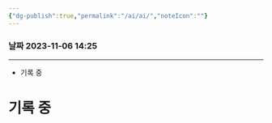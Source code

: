 ```yaml
---
{"dg-publish":true,"permalink":"/ai/ai/","noteIcon":""}
---
```


### 날짜 2023-11-06 14:25

-------------------------------
- 기록 중
# 기록 중


